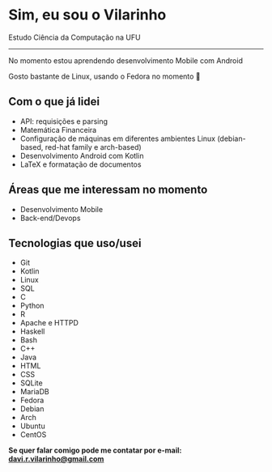 # Sim, eu sou o Vilarinho

Estudo Ciência da Computação na UFU

---

No momento estou aprendendo desenvolvimento Mobile com Android

Gosto bastante de Linux, usando o Fedora no momento 🐧

## Com o que já lidei

+ API: requisições e parsing
+ Matemática Financeira
+ Configuração de máquinas em diferentes ambientes Linux (debian-based, red-hat family e arch-based)
+ Desenvolvimento Android com Kotlin
+ LaTeX e formatação de documentos

## Áreas que me interessam no momento

+ Desenvolvimento Mobile
+ Back-end/Devops

## Tecnologias que uso/usei

+ Git
+ Kotlin
+ Linux
+ SQL
+ C
+ Python
+ R
+ Apache e HTTPD
+ Haskell
+ Bash
+ C++
+ Java
+ HTML
+ CSS
+ SQLite
+ MariaDB
+ Fedora
+ Debian
+ Arch
+ Ubuntu
+ CentOS

**Se quer falar comigo pode me contatar por e-mail: davi.r.vilarinho@gmail.com**
